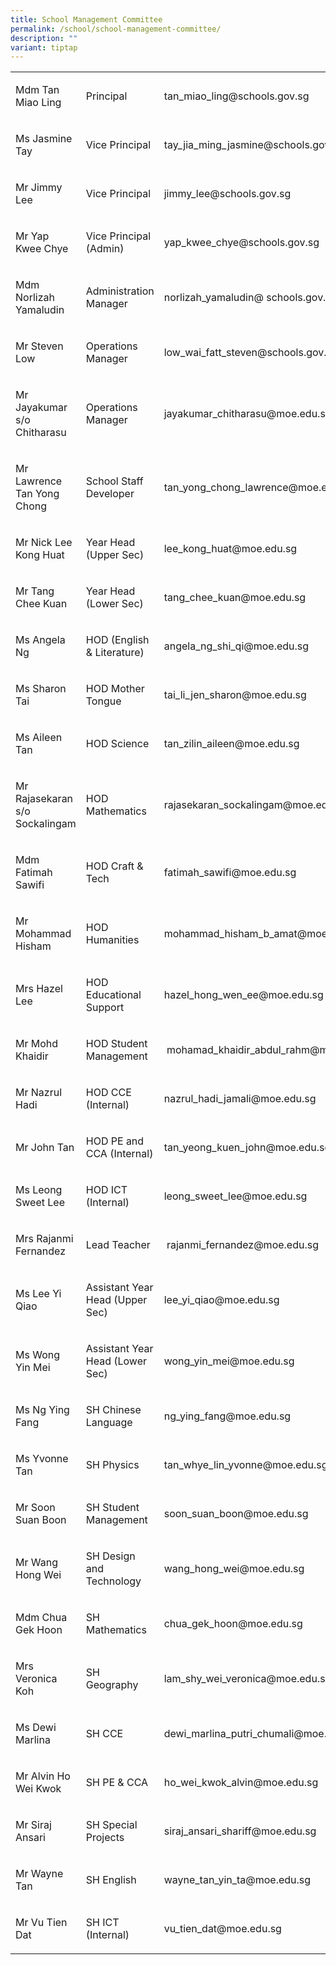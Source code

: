 ```yaml
---
title: School Management Committee
permalink: /school/school-management-committee/
description: ""
variant: tiptap
---
```

<table>
<tbody>
<tr>
<td rowspan="1" colspan="1">
<p>Mdm Tan Miao Ling</p>
</td>
<td rowspan="1" colspan="1">
<p>Principal</p>
</td>
<td rowspan="1" colspan="1">
<p>tan_miao_ling@schools.gov.sg</p>
</td>
</tr>
<tr>
<td rowspan="1" colspan="1">
<p>Ms Jasmine Tay</p>
</td>
<td rowspan="1" colspan="1">
<p>Vice Principal</p>
</td>
<td rowspan="1" colspan="1">
<p>tay_jia_ming_jasmine@schools.gov.sg</p>
</td>
</tr>
<tr>
<td rowspan="1" colspan="1">
<p>Mr Jimmy Lee</p>
</td>
<td rowspan="1" colspan="1">
<p>Vice Principal</p>
</td>
<td rowspan="1" colspan="1">
<p>jimmy_lee@schools.gov.sg</p>
</td>
</tr>
<tr>
<td rowspan="1" colspan="1">
<p>Mr Yap Kwee Chye</p>
</td>
<td rowspan="1" colspan="1">
<p>Vice Principal (Admin)</p>
</td>
<td rowspan="1" colspan="1">
<p>yap_kwee_chye@schools.gov.sg</p>
</td>
</tr>
<tr>
<td rowspan="1" colspan="1">
<p>Mdm Norlizah Yamaludin</p>
</td>
<td rowspan="1" colspan="1">
<p>Administration Manager</p>
</td>
<td rowspan="1" colspan="1">
<p>norlizah_yamaludin@&nbsp;schools.gov.sg</p>
</td>
</tr>
<tr>
<td rowspan="1" colspan="1">
<p>Mr Steven Low</p>
</td>
<td rowspan="1" colspan="1">
<p>Operations Manager</p>
</td>
<td rowspan="1" colspan="1">
<p>low_wai_fatt_steven@schools.gov.sg</p>
</td>
</tr>
<tr>
<td rowspan="1" colspan="1">
<p>Mr Jayakumar s/o Chitharasu</p>
</td>
<td rowspan="1" colspan="1">
<p>Operations Manager</p>
</td>
<td rowspan="1" colspan="1">
<p>jayakumar_chitharasu@moe.edu.sg</p>
</td>
</tr>
<tr>
<td rowspan="1" colspan="1">
<p>Mr Lawrence Tan Yong Chong</p>
</td>
<td rowspan="1" colspan="1">
<p>School Staff Developer</p>
</td>
<td rowspan="1" colspan="1">
<p>tan_yong_chong_lawrence@moe.edu.sg</p>
</td>
</tr>
<tr>
<td rowspan="1" colspan="1">
<p>Mr Nick Lee Kong Huat</p>
</td>
<td rowspan="1" colspan="1">
<p>Year Head (Upper Sec)</p>
</td>
<td rowspan="1" colspan="1">
<p>lee_kong_huat@moe.edu.sg</p>
</td>
</tr>
<tr>
<td rowspan="1" colspan="1">
<p>Mr Tang Chee Kuan</p>
</td>
<td rowspan="1" colspan="1">
<p>Year Head (Lower Sec)</p>
</td>
<td rowspan="1" colspan="1">
<p>tang_chee_kuan@moe.edu.sg</p>
</td>
</tr>
<tr>
<td rowspan="1" colspan="1">
<p>Ms Angela Ng</p>
</td>
<td rowspan="1" colspan="1">
<p>HOD (English &amp; Literature)</p>
</td>
<td rowspan="1" colspan="1">
<p>angela_ng_shi_qi@moe.edu.sg&nbsp;</p>
</td>
</tr>
<tr>
<td rowspan="1" colspan="1">
<p>Ms Sharon Tai</p>
</td>
<td rowspan="1" colspan="1">
<p>HOD Mother Tongue</p>
</td>
<td rowspan="1" colspan="1">
<p>tai_li_jen_sharon@moe.edu.sg</p>
</td>
</tr>
<tr>
<td rowspan="1" colspan="1">
<p>Ms Aileen Tan</p>
</td>
<td rowspan="1" colspan="1">
<p>HOD Science</p>
</td>
<td rowspan="1" colspan="1">
<p>tan_zilin_aileen@moe.edu.sg</p>
</td>
</tr>
<tr>
<td rowspan="1" colspan="1">
<p>Mr Rajasekaran s/o Sockalingam</p>
</td>
<td rowspan="1" colspan="1">
<p>HOD Mathematics</p>
</td>
<td rowspan="1" colspan="1">
<p>rajasekaran_sockalingam@moe.edu.sg</p>
</td>
</tr>
<tr>
<td rowspan="1" colspan="1">
<p>Mdm Fatimah Sawifi</p>
</td>
<td rowspan="1" colspan="1">
<p>HOD Craft &amp; Tech</p>
</td>
<td rowspan="1" colspan="1">
<p>fatimah_sawifi@moe.edu.sg</p>
</td>
</tr>
<tr>
<td rowspan="1" colspan="1">
<p>Mr Mohammad Hisham</p>
</td>
<td rowspan="1" colspan="1">
<p>HOD Humanities</p>
</td>
<td rowspan="1" colspan="1">
<p>mohammad_hisham_b_amat@moe.edu.sg</p>
</td>
</tr>
<tr>
<td rowspan="1" colspan="1">
<p>Mrs Hazel Lee</p>
</td>
<td rowspan="1" colspan="1">
<p>HOD Educational Support</p>
</td>
<td rowspan="1" colspan="1">
<p>hazel_hong_wen_ee@moe.edu.sg</p>
</td>
</tr>
<tr>
<td rowspan="1" colspan="1">
<p>Mr Mohd Khaidir</p>
</td>
<td rowspan="1" colspan="1">
<p>HOD Student Management&nbsp;</p>
</td>
<td rowspan="1" colspan="1">
<p>&nbsp;mohamad_khaidir_abdul_rahm@moe.edu.sg</p>
</td>
</tr>
<tr>
<td rowspan="1" colspan="1">
<p>Mr Nazrul Hadi</p>
</td>
<td rowspan="1" colspan="1">
<p>HOD CCE (Internal)</p>
</td>
<td rowspan="1" colspan="1">
<p>nazrul_hadi_jamali@moe.edu.sg</p>
</td>
</tr>
<tr>
<td rowspan="1" colspan="1">
<p>Mr John Tan</p>
</td>
<td rowspan="1" colspan="1">
<p>HOD PE and CCA (Internal)</p>
</td>
<td rowspan="1" colspan="1">
<p>tan_yeong_kuen_john@moe.edu.sg</p>
</td>
</tr>
<tr>
<td rowspan="1" colspan="1">
<p>Ms Leong Sweet Lee</p>
</td>
<td rowspan="1" colspan="1">
<p>HOD ICT (Internal)</p>
</td>
<td rowspan="1" colspan="1">
<p>leong_sweet_lee@moe.edu.sg</p>
</td>
</tr>
<tr>
<td rowspan="1" colspan="1">
<p>Mrs Rajanmi Fernandez</p>
</td>
<td rowspan="1" colspan="1">
<p>Lead Teacher&nbsp;</p>
</td>
<td rowspan="1" colspan="1">
<p>&nbsp;rajanmi_fernandez@moe.edu.sg</p>
</td>
</tr>
<tr>
<td rowspan="1" colspan="1">
<p>Ms Lee Yi Qiao</p>
</td>
<td rowspan="1" colspan="1">
<p>Assistant Year Head (Upper Sec)</p>
</td>
<td rowspan="1" colspan="1">
<p>lee_yi_qiao@moe.edu.sg&nbsp;</p>
</td>
</tr>
<tr>
<td rowspan="1" colspan="1">
<p>Ms Wong Yin Mei</p>
</td>
<td rowspan="1" colspan="1">
<p>Assistant Year Head (Lower Sec)&nbsp;</p>
</td>
<td rowspan="1" colspan="1">
<p>wong_yin_mei@moe.edu.sg</p>
</td>
</tr>
<tr>
<td rowspan="1" colspan="1">
<p>Ms Ng Ying Fang</p>
</td>
<td rowspan="1" colspan="1">
<p>SH Chinese Language</p>
</td>
<td rowspan="1" colspan="1">
<p>ng_ying_fang@moe.edu.sg</p>
</td>
</tr>
<tr>
<td rowspan="1" colspan="1">
<p>Ms Yvonne Tan</p>
</td>
<td rowspan="1" colspan="1">
<p>SH Physics</p>
</td>
<td rowspan="1" colspan="1">
<p>tan_whye_lin_yvonne@moe.edu.sg</p>
</td>
</tr>
<tr>
<td rowspan="1" colspan="1">
<p>Mr Soon Suan Boon</p>
</td>
<td rowspan="1" colspan="1">
<p>SH Student Management</p>
</td>
<td rowspan="1" colspan="1">
<p>soon_suan_boon@moe.edu.sg</p>
</td>
</tr>
<tr>
<td rowspan="1" colspan="1">
<p>Mr Wang Hong Wei</p>
</td>
<td rowspan="1" colspan="1">
<p>SH Design and Technology</p>
</td>
<td rowspan="1" colspan="1">
<p>wang_hong_wei@moe.edu.sg</p>
</td>
</tr>
<tr>
<td rowspan="1" colspan="1">
<p>Mdm Chua Gek Hoon</p>
</td>
<td rowspan="1" colspan="1">
<p>SH Mathematics</p>
</td>
<td rowspan="1" colspan="1">
<p>chua_gek_hoon@moe.edu.sg</p>
</td>
</tr>
<tr>
<td rowspan="1" colspan="1">
<p>Mrs Veronica Koh</p>
</td>
<td rowspan="1" colspan="1">
<p>SH Geography</p>
</td>
<td rowspan="1" colspan="1">
<p>lam_shy_wei_veronica@moe.edu.sg</p>
</td>
</tr>
<tr>
<td rowspan="1" colspan="1">
<p>Ms Dewi Marlina</p>
</td>
<td rowspan="1" colspan="1">
<p>SH CCE&nbsp;</p>
</td>
<td rowspan="1" colspan="1">
<p>dewi_marlina_putri_chumali@moe.edu.sg</p>
</td>
</tr>
<tr>
<td rowspan="1" colspan="1">
<p>Mr Alvin Ho Wei Kwok</p>
</td>
<td rowspan="1" colspan="1">
<p>SH PE &amp; CCA</p>
</td>
<td rowspan="1" colspan="1">
<p>ho_wei_kwok_alvin@moe.edu.sg</p>
</td>
</tr>
<tr>
<td rowspan="1" colspan="1">
<p>Mr Siraj Ansari</p>
</td>
<td rowspan="1" colspan="1">
<p>SH Special Projects&nbsp;</p>
</td>
<td rowspan="1" colspan="1">
<p>siraj_ansari_shariff@moe.edu.sg</p>
</td>
</tr>
<tr>
<td rowspan="1" colspan="1">
<p>Mr Wayne Tan</p>
</td>
<td rowspan="1" colspan="1">
<p>SH English</p>
</td>
<td rowspan="1" colspan="1">
<p>wayne_tan_yin_ta@moe.edu.sg</p>
</td>
</tr>
<tr>
<td rowspan="1" colspan="1">
<p>Mr Vu Tien Dat</p>
</td>
<td rowspan="1" colspan="1">
<p>SH ICT (Internal)</p>
</td>
<td rowspan="1" colspan="1">
<p>vu_tien_dat@moe.edu.sg</p>
</td>
</tr>
</tbody>
</table>
<p></p>